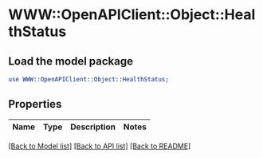 # WWW::OpenAPIClient::Object::HealthStatus

## Load the model package
```perl
use WWW::OpenAPIClient::Object::HealthStatus;
```

## Properties
Name | Type | Description | Notes
------------ | ------------- | ------------- | -------------

[[Back to Model list]](../README.md#documentation-for-models) [[Back to API list]](../README.md#documentation-for-api-endpoints) [[Back to README]](../README.md)



